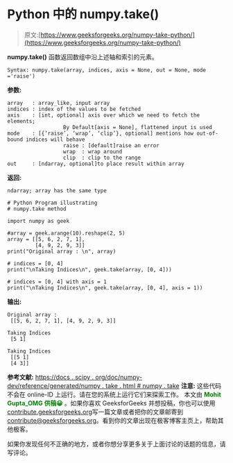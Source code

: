 # Python 中的 numpy.take()

> 原文:[https://www.geeksforgeeks.org/numpy-take-python/](https://www.geeksforgeeks.org/numpy-take-python/)

**numpy.take()** 函数返回数组中沿上述轴和索引的元素。

```
Syntax: numpy.take(array, indices, axis = None, out = None, mode ='raise')
```

**参数:**

```
array   : array_like, input array
indices : index of the values to be fetched
axis    : [int, optional] axis over which we need to fetch the elements; 
                  By Default[axis = None], flattened input is used
mode    : [{‘raise’, ‘wrap’, ‘clip’}, optional] mentions how out-of-bound indices will behave
                  raise : [default]raise an error 
                  wrap  : wrap around
                  clip  : clip to the range
out     : [ndarray, optional]to place result within array

```

**返回:**

```
ndarray; array has the same type
```

```
# Python Program illustrating
# numpy.take method

import numpy as geek

#array = geek.arange(10).reshape(2, 5)
array = [[5, 6, 2, 7, 1],
         [4, 9, 2, 9, 3]]
print("Original array : \n", array)

# indices = [0, 4]
print("\nTaking Indices\n", geek.take(array, [0, 4]))

# indices = [0, 4] with axis = 1
print("\nTaking Indices\n", geek.take(array, [0, 4], axis = 1))
```

**输出:**

```
Original array : 
 [[5, 6, 2, 7, 1], [4, 9, 2, 9, 3]]

Taking Indices
 [5 1]

Taking Indices
 [[5 1]
 [4 3]]

```

**参考文献:**
[https://docs . scipy . org/doc/numpy-dev/reference/generated/numpy . take . html # numpy . take](https://docs.scipy.org/doc/numpy-dev/reference/generated/numpy.take.html#numpy.take)
**注意:**
这些代码不会在 online-ID 上运行。请在您的系统上运行它们来探索工作。
本文由 <font color="green">**Mohit Gupta_OMG 供稿😀**</font> 。如果你喜欢 GeeksforGeeks 并想投稿，你也可以使用[contribute.geeksforgeeks.org](http://www.contribute.geeksforgeeks.org)写一篇文章或者把你的文章邮寄到 contribute@geeksforgeeks.org。看到你的文章出现在极客博客主页上，帮助其他极客。

如果你发现任何不正确的地方，或者你想分享更多关于上面讨论的话题的信息，请写评论。
